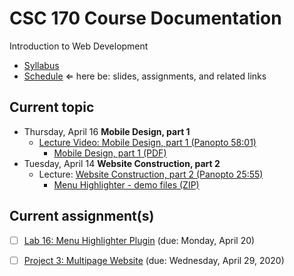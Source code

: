 # CSC 170 Course Documentation
Introduction to Web Development

- [Syllabus](syllabus.md)
- [Schedule](schedule.md)   &lArr; here be: slides, assignments, and related links

## Current topic

- Thursday, April 16 **Mobile Design, part 1**
  - [Lecture Video: Mobile Design, part 1 (Panopto 58:01)](https://rochester.hosted.panopto.com/Panopto/Pages/Viewer.aspx?id=97bc2829-4143-4eae-8c5f-ab9f014f833d)
    - [Mobile Design, part 1 (PDF)](25-mobile-design1/mobile-design.pdf)
- Tuesday, April 14 **Website Construction, part 2**
  - Lecture: [Website Construction, part 2 (Panopto 25:55)](https://rochester.hosted.panopto.com/Panopto/Pages/Viewer.aspx?id=a35e40b2-6aa4-4dea-b669-ab9d015dfe49)
    - [Menu Highlighter - demo files (ZIP)](24-website-construction2/menu-highlighter_demo.zip)

## Current assignment(s)

- [ ] [Lab 16: Menu Highlighter Plugin](lab16-menu-highlighter/instructions.md) (due: Monday, April 20)
- [ ] [Project 3: Multipage Website](project03-multipage-website/instructions.md) (due: Wednesday, April 29, 2020)



